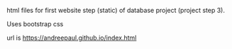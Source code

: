 html files for first website step (static) of database project (project step 3). 

Uses bootstrap css

url is https://andreepaul.github.io/index.html
